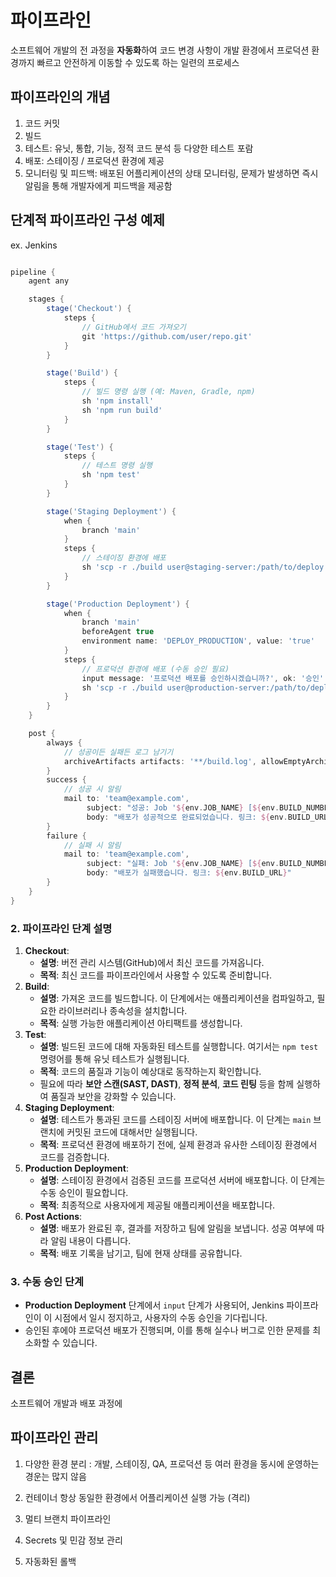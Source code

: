 # 파이프라인
소프트웨어 개발의 전 과정을 **자동화**하여 코드 변경 사항이 개발 환경에서 프로덕션 환경까지 빠르고 안전하게 이동할 수 있도록 하는 일련의 프로세스

## 파이프라인의 개념
1. 코드 커밋
2. 빌드
3. 테스트: 유닛, 통합, 기능, 정적 코드 분석 등 다양한 테스트 포람
4. 배포: 스테이징 / 프로덕션 환경에 제공
5. 모니터링 및 피드백: 배포된 어플리케이션의 상태 모니터링, 문제가 발생하면 즉시 알림을 통해 개발자에게 피드백을 제공함

## 단계적 파이프라인 구성 예제
ex. Jenkins
```Groovy

pipeline {
    agent any

    stages {
        stage('Checkout') {
            steps {
                // GitHub에서 코드 가져오기
                git 'https://github.com/user/repo.git'
            }
        }

        stage('Build') {
            steps {
                // 빌드 명령 실행 (예: Maven, Gradle, npm)
                sh 'npm install'
                sh 'npm run build'
            }
        }

        stage('Test') {
            steps {
                // 테스트 명령 실행
                sh 'npm test'
            }
        }

        stage('Staging Deployment') {
            when {
                branch 'main'
            }
            steps {
                // 스테이징 환경에 배포
                sh 'scp -r ./build user@staging-server:/path/to/deploy'
            }
        }

        stage('Production Deployment') {
            when {
                branch 'main'
                beforeAgent true
                environment name: 'DEPLOY_PRODUCTION', value: 'true'
            }
            steps {
                // 프로덕션 환경에 배포 (수동 승인 필요)
                input message: '프로덕션 배포를 승인하시겠습니까?', ok: '승인'
                sh 'scp -r ./build user@production-server:/path/to/deploy'
            }
        }
    }

    post {
        always {
            // 성공이든 실패든 로그 남기기
            archiveArtifacts artifacts: '**/build.log', allowEmptyArchive: true
        }
        success {
            // 성공 시 알림
            mail to: 'team@example.com',
                 subject: "성공: Job '${env.JOB_NAME} [${env.BUILD_NUMBER}]'",
                 body: "배포가 성공적으로 완료되었습니다. 링크: ${env.BUILD_URL}"
        }
        failure {
            // 실패 시 알림
            mail to: 'team@example.com',
                 subject: "실패: Job '${env.JOB_NAME} [${env.BUILD_NUMBER}]'",
                 body: "배포가 실패했습니다. 링크: ${env.BUILD_URL}"
        }
    }
}


```

### 2. **파이프라인 단계 설명**

1. **Checkout**:
    - **설명**: 버전 관리 시스템(GitHub)에서 최신 코드를 가져옵니다.
    - **목적**: 최신 코드를 파이프라인에서 사용할 수 있도록 준비합니다.
2. **Build**:
    - **설명**: 가져온 코드를 빌드합니다. 이 단계에서는 애플리케이션을 컴파일하고, 필요한 라이브러리나 종속성을 설치합니다.
    - **목적**: 실행 가능한 애플리케이션 아티팩트를 생성합니다.
3. **Test**:
    - **설명**: 빌드된 코드에 대해 자동화된 테스트를 실행합니다. 여기서는 `npm test` 명령어를 통해 유닛 테스트가 실행됩니다.
    - **목적**: 코드의 품질과 기능이 예상대로 동작하는지 확인합니다.
    - 필요에 따라 **보안 스캔(SAST, DAST)**, **정적 분석**, **코드 린팅** 등을 함께 실행하여 품질과 보안을 강화할 수 있습니다.
4. **Staging Deployment**:
    - **설명**: 테스트가 통과된 코드를 스테이징 서버에 배포합니다. 이 단계는 `main` 브랜치에 커밋된 코드에 대해서만 실행됩니다.
    - **목적**: 프로덕션 환경에 배포하기 전에, 실제 환경과 유사한 스테이징 환경에서 코드를 검증합니다.
5. **Production Deployment**:
    - **설명**: 스테이징 환경에서 검증된 코드를 프로덕션 서버에 배포합니다. 이 단계는 수동 승인이 필요합니다.
    - **목적**: 최종적으로 사용자에게 제공될 애플리케이션을 배포합니다.
6. **Post Actions**:
    - **설명**: 배포가 완료된 후, 결과를 저장하고 팀에 알림을 보냅니다. 성공 여부에 따라 알림 내용이 다릅니다.
    - **목적**: 배포 기록을 남기고, 팀에 현재 상태를 공유합니다.

### 3. **수동 승인 단계**

- **Production Deployment** 단계에서 `input` 단계가 사용되어, Jenkins 파이프라인이 이 시점에서 일시 정지하고, 사용자의 수동 승인을 기다립니다.
- 승인된 후에야 프로덕션 배포가 진행되며, 이를 통해 실수나 버그로 인한 문제를 최소화할 수 있습니다.

## 결론
소프트웨어 개발과 배포 과정에


## 파이프라인 관리
1. 다양한 환경 분리
   : 개발, 스테이징, QA, 프로덕션 등 여러 환경을 동시에 운영하는 경운는 많지 않음

2. 컨테이너
항상 동일한 환경에서 어플리케이션 실행 가능 (격리)

3. 멀티 브랜치 파이프라인
4. Secrets 및 민감 정보 관리
5. 자동화된 롤백